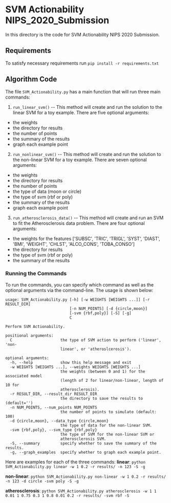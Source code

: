 # SVM Actionability NIPS_2020_Submission
In this directory is the code for SVM Actionability NIPS 2020 Submission.

## Requirements

To satisfy necessary requirements run `pip install -r requirements.txt`

## Algorithm Code

The file `SVM_Actionability.py` has a main function that will run three main commands:

1. `run_linear_svm()` -- This method will create and run the solution to the linear SVM for a toy example. There are five optional arguments:
  - the weights
  - the directory for results
  - the number of points
  - the summary of the results
  - graph each example point

2. `run_nonlinear_svm()` -- This method will create and run the solution to the non-linear SVM for a toy example. There are seven optional arguments:
  - the weights
  - the directory for results
  - the number of points
  - the type of data (moon or circle)
  - the type of svm (rbf or poly)
  - the summary of the results
  - graph each example point

3. `run_atherosclerosis_data()` -- This method will create and run an SVM to fit the Atherosclerosis data problem. There are four optional arguments:
  - the weights for the features ['SUBSC', 'TRIC', 'TRIGL', 'SYST', 'DIAST', 'BMI', 'WEIGHT', 'CHLST', 'ALCO_CONS', 'TOBA_CONSO']
  - the directory for results
  - the type of svm (rbf or poly)
  - the summary of the results
  
### Running the Commands
To run the commands, you can specify which command as well as the optional arguments via the command-line. The usage is shown below:
```
usage: SVM_Actionability.py [-h] [-w WEIGHTS [WEIGHTS ...]] [-r RESULT_DIR]
                            [-n NUM_POINTS] [-d {circle,moon}]
                            [-svm {rbf,poly}] [-S] [-g]
                            C

Perform SVM Actionability.

positional arguments:
  C                     the type of SVM action to perform ('linear', 'non-
                        linear', or 'atheroslcerosis').

optional arguments:
  -h, --help            show this help message and exit
  -w WEIGHTS [WEIGHTS ...], --weights WEIGHTS [WEIGHTS ...]
                        the weights (between 0 and 1) for the associated model
                        (length of 2 for linear/non-linear, length of 10 for
                        atherosclerosis).
  -r RESULT_DIR, --result_dir RESULT_DIR
                        the directory to save the results to (default='')
  -n NUM_POINTS, --num_points NUM_POINTS
                        the number of points to simulate (default: 100)
  -d {circle,moon}, --data_type {circle,moon}
                        the type of data for the non-linear SVM.
  -svm {rbf,poly}, --svm_type {rbf,poly}
                        the type of SVM for the non-linear SVM or
                        atherosclerosis SVM.
  -S, --summary         specify whether to save the summary of the results.
  -g, --graph_examples  specify whether to graph each example point.
```

Here are examples for each of the three commands:
**linear**: `python SVM_Actionability.py linear -w 1 0.2 -r results/ -n 123 -S -g`

**non-linear**: `python SVM_Actionability.py non-linear -w 1 0.2 -r results/ -n 123 -d circle -svm poly -S -g`

**atherosclerosis**: `python SVM_Actionability.py atherosclerosis -w 1 1 0.01 1 0.75 0.3 1 0.8 0.01 0.2 -r results/ -svm rbf -S`
